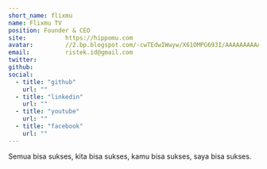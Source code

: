 ```yaml
---
short_name: flixmu
name: Flixmu TV
position: Founder & CEO
site:           https://hippomu.com
avatar:         //2.bp.blogspot.com/-cwTEdwIWwyw/X61OMPG693I/AAAAAAAAAAg/Ra4rHKFIqSE0ygf46NBLoTQh4dLLRbI8QCK4BGAYYCw/w40-h40-p-k-no-nu/1586855312963_image.jpg
email:          ristek.id@gmail.com
twitter: 
github: 
social:
  - title: "github"
    url: ""
  - title: "linkedin"
    url: ""
  - title: "youtube"
    url: ""
  - title: "facebook"
    url: ""
---
```

Semua bisa sukses, kita bisa sukses, kamu bisa sukses, saya bisa sukses.
